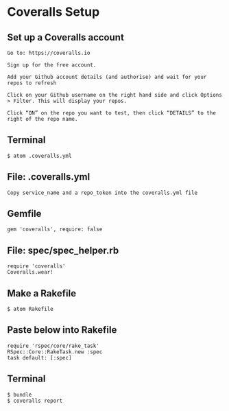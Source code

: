 # Coveralls Setup

## Set up a Coveralls account
```
Go to: https://coveralls.io

Sign up for the free account.

Add your Github account details (and authorise) and wait for your repos to refresh

Click on your Github username on the right hand side and click Options > Filter. This will display your repos.

Click “ON” on the repo you want to test, then click “DETAILS” to the right of the repo name.
```

## Terminal
```shell
$ atom .coveralls.yml
```

## File: .coveralls.yml
```
Copy service_name and a repo_token into the coveralls.yml file
```

## Gemfile
```
gem 'coveralls', require: false
```

## File: spec/spec_helper.rb
```
require 'coveralls'
Coveralls.wear!
```

## Make a Rakefile
```
$ atom Rakefile
```

## Paste below into Rakefile
```
require 'rspec/core/rake_task'
RSpec::Core::RakeTask.new :spec
task default: [:spec]
```

## Terminal
```shell
$ bundle
$ coveralls report
```
